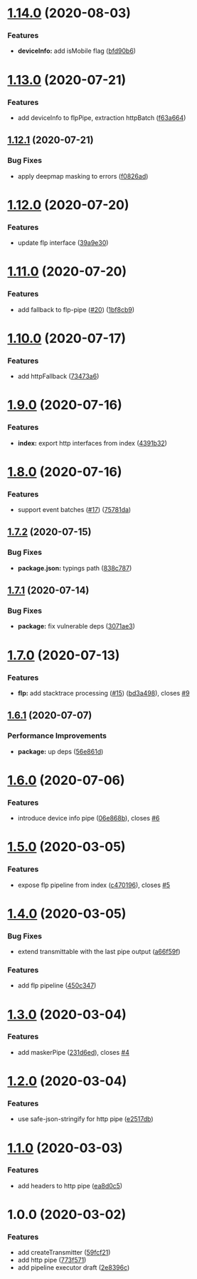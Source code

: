 # [1.14.0](https://github.com/qiwi/event-transmitter/compare/v1.13.0...v1.14.0) (2020-08-03)


### Features

* **deviceInfo:** add isMobile flag ([bfd90b6](https://github.com/qiwi/event-transmitter/commit/bfd90b6aa73f6fed31c1a8ea21425d9403c637bf))

# [1.13.0](https://github.com/qiwi/event-transmitter/compare/v1.12.1...v1.13.0) (2020-07-21)


### Features

* add deviceInfo to flpPipe, extraction httpBatch ([f63a664](https://github.com/qiwi/event-transmitter/commit/f63a664563d925eec400800d2c38db106c5dddf8))

## [1.12.1](https://github.com/qiwi/event-transmitter/compare/v1.12.0...v1.12.1) (2020-07-21)


### Bug Fixes

* apply deepmap masking to errors ([f0826ad](https://github.com/qiwi/event-transmitter/commit/f0826adc6e92186158176921490711bd67a50bb8))

# [1.12.0](https://github.com/qiwi/event-transmitter/compare/v1.11.0...v1.12.0) (2020-07-20)


### Features

* update flp interface ([39a9e30](https://github.com/qiwi/event-transmitter/commit/39a9e30074af1a2bec50bf33deca45e9b32e500e))

# [1.11.0](https://github.com/qiwi/event-transmitter/compare/v1.10.0...v1.11.0) (2020-07-20)


### Features

* add fallback to flp-pipe ([#20](https://github.com/qiwi/event-transmitter/issues/20)) ([1bf8cb9](https://github.com/qiwi/event-transmitter/commit/1bf8cb95093a43f7c1739c97d6c77984c63da473))

# [1.10.0](https://github.com/qiwi/event-transmitter/compare/v1.9.0...v1.10.0) (2020-07-17)


### Features

* add httpFallback ([73473a6](https://github.com/qiwi/event-transmitter/commit/73473a6771aa57df9f33c8d86176148cb380691a))

# [1.9.0](https://github.com/qiwi/event-transmitter/compare/v1.8.0...v1.9.0) (2020-07-16)


### Features

* **index:** export http interfaces from index ([4391b32](https://github.com/qiwi/event-transmitter/commit/4391b3291867907d7ab450e633475fb701675119))

# [1.8.0](https://github.com/qiwi/event-transmitter/compare/v1.7.2...v1.8.0) (2020-07-16)


### Features

* support event batches ([#17](https://github.com/qiwi/event-transmitter/issues/17)) ([75781da](https://github.com/qiwi/event-transmitter/commit/75781da5bda5535d3726bde130ce7edf3a4179df))

## [1.7.2](https://github.com/qiwi/event-transmitter/compare/v1.7.1...v1.7.2) (2020-07-15)


### Bug Fixes

* **package.json:** typings path ([838c787](https://github.com/qiwi/event-transmitter/commit/838c7873dac8f2681256eba87fa27ccac7c80f12))

## [1.7.1](https://github.com/qiwi/event-transmitter/compare/v1.7.0...v1.7.1) (2020-07-14)


### Bug Fixes

* **package:** fix vulnerable deps ([3071ae3](https://github.com/qiwi/event-transmitter/commit/3071ae3b2a3a9fcb008d9fbc71609f5ef96c5f93))

# [1.7.0](https://github.com/qiwi/event-transmitter/compare/v1.6.1...v1.7.0) (2020-07-13)


### Features

* **flp:** add stacktrace processing ([#15](https://github.com/qiwi/event-transmitter/issues/15)) ([bd3a498](https://github.com/qiwi/event-transmitter/commit/bd3a498212a70b4085cd4995ca076936f720d37b)), closes [#9](https://github.com/qiwi/event-transmitter/issues/9)

## [1.6.1](https://github.com/qiwi/event-transmitter/compare/v1.6.0...v1.6.1) (2020-07-07)


### Performance Improvements

* **package:** up deps ([56e861d](https://github.com/qiwi/event-transmitter/commit/56e861d0bbe868d68a8f6bb7b9aaebdf5f1ec950))

# [1.6.0](https://github.com/qiwi/event-transmitter/compare/v1.5.0...v1.6.0) (2020-07-06)


### Features

* introduce device info pipe ([06e868b](https://github.com/qiwi/event-transmitter/commit/06e868ba01304b6a2664120b0e712dc96a32aa33)), closes [#6](https://github.com/qiwi/event-transmitter/issues/6)

# [1.5.0](https://github.com/qiwi/event-transmitter/compare/v1.4.0...v1.5.0) (2020-03-05)


### Features

* expose flp pipeline from index ([c470196](https://github.com/qiwi/event-transmitter/commit/c470196ce677351a470b987b10dedd25abb9c967)), closes [#5](https://github.com/qiwi/event-transmitter/issues/5)

# [1.4.0](https://github.com/qiwi/event-transmitter/compare/v1.3.0...v1.4.0) (2020-03-05)


### Bug Fixes

* extend transmittable with the last pipe output ([a66f59f](https://github.com/qiwi/event-transmitter/commit/a66f59fc5239d2f278c184e86ae5b7315b6003b0))


### Features

* add flp pipeline ([450c347](https://github.com/qiwi/event-transmitter/commit/450c347421f4ab36da6a9e07ee0506bf36ed353b))

# [1.3.0](https://github.com/qiwi/event-transmitter/compare/v1.2.0...v1.3.0) (2020-03-04)


### Features

* add maskerPipe ([231d6ed](https://github.com/qiwi/event-transmitter/commit/231d6ed47f10e600f4998d2ce3e77d26a2d3aba5)), closes [#4](https://github.com/qiwi/event-transmitter/issues/4)

# [1.2.0](https://github.com/qiwi/event-transmitter/compare/v1.1.0...v1.2.0) (2020-03-04)


### Features

* use safe-json-stringify for http pipe ([e2517db](https://github.com/qiwi/event-transmitter/commit/e2517dba748487faae90a9bd46ddf45ff2513e85))

# [1.1.0](https://github.com/qiwi/event-transmitter/compare/v1.0.0...v1.1.0) (2020-03-03)


### Features

* add headers to http pipe ([ea8d0c5](https://github.com/qiwi/event-transmitter/commit/ea8d0c566d9a1428d354cce80ad6de27253e8910))

# 1.0.0 (2020-03-02)


### Features

* add createTransmitter ([59fcf21](https://github.com/qiwi/event-transmitter/commit/59fcf21e28ebd7426cb3e88eccf2a07774c0ea81))
* add http pipe ([773f571](https://github.com/qiwi/event-transmitter/commit/773f57130ec99fa16232320ad3a82737d5e25130))
* add pipeline executor draft ([2e8396c](https://github.com/qiwi/event-transmitter/commit/2e8396cc4a0fcbd23e51028407daa19cae7a5edf))
